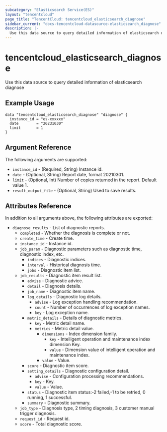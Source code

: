 ```yaml
---
subcategory: "Elasticsearch Service(ES)"
layout: "tencentcloud"
page_title: "TencentCloud: tencentcloud_elasticsearch_diagnose"
sidebar_current: "docs-tencentcloud-datasource-elasticsearch_diagnose"
description: |-
  Use this data source to query detailed information of elasticsearch diagnose
---
```


# tencentcloud_elasticsearch_diagnose

Use this data source to query detailed information of elasticsearch diagnose

## Example Usage

```hcl
data "tencentcloud_elasticsearch_diagnose" "diagnose" {
  instance_id = "es-xxxxxx"
  date        = "20231030"
  limit       = 1
}
```

## Argument Reference

The following arguments are supported:

* `instance_id` - (Required, String) Instance id.
* `date` - (Optional, String) Report date, format 20210301.
* `limit` - (Optional, Int) Number of copies returned in the report. Default value 1.
* `result_output_file` - (Optional, String) Used to save results.

## Attributes Reference

In addition to all arguments above, the following attributes are exported:

* `diagnose_results` - List of diagnostic reports.
  * `completed` - Whether the diagnosis is complete or not.
  * `create_time` - Create time.
  * `instance_id` - Instance id.
  * `job_param` - Diagnostic parameters such as diagnostic time, diagnostic index, etc.
    * `indices` - Diagnostic indices.
    * `interval` - Historical diagnosis time.
    * `jobs` - Diagnostic item list.
  * `job_results` - Diagnostic item result list.
    * `advise` - Diagnostic advice.
    * `detail` - Diagnosis details.
    * `job_name` - Diagnostic item name.
    * `log_details` - Diagnostic log details.
      * `advise` - Log exception handling recommendation.
      * `count` - Number of occurrences of log exception names.
      * `key` - Log exception name.
    * `metric_details` - Details of diagnostic metrics.
      * `key` - Metric detail name.
      * `metrics` - Metric detail value.
        * `dimensions` - Index dimension family.
          * `key` - Intelligent operation and maintenance index dimension Key.
          * `value` - Dimension value of intelligent operation and maintenance index.
        * `value` - Value.
    * `score` - Diagnostic item score.
    * `setting_details` - Diagnostic configuration detail.
      * `advise` - Configuration processing recommendations.
      * `key` - Key.
      * `value` - Value.
    * `status` - Diagnostic item status:-2 failed,-1 to be retried, 0 running, 1 successful.
    * `summary` - Diagnostic summary.
  * `job_type` - Diagnosis type, 2 timing diagnosis, 3 customer manual trigger diagnosis.
  * `request_id` - Request id.
  * `score` - Total diagnostic score.


